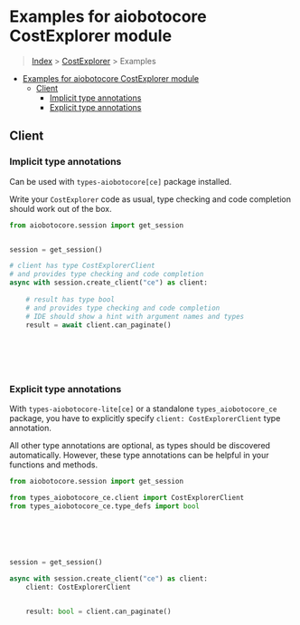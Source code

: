 <a id="examples-for-aiobotocore-costexplorer-module"></a>

# Examples for aiobotocore CostExplorer module

> [Index](../README.md) > [CostExplorer](./README.md) > Examples

- [Examples for aiobotocore CostExplorer module](#examples-for-aiobotocore-costexplorer-module)
  - [Client](#client)
    - [Implicit type annotations](#implicit-type-annotations)
    - [Explicit type annotations](#explicit-type-annotations)

<a id="client"></a>

## Client

<a id="implicit-type-annotations"></a>

### Implicit type annotations

Can be used with `types-aiobotocore[ce]` package installed.

Write your `CostExplorer` code as usual, type checking and code completion
should work out of the box.

```python
from aiobotocore.session import get_session


session = get_session()

# client has type CostExplorerClient
# and provides type checking and code completion
async with session.create_client("ce") as client:
    
    # result has type bool
    # and provides type checking and code completion
    # IDE should show a hint with argument names and types
    result = await client.can_paginate()
    

    

    
```

<a id="explicit-type-annotations"></a>

### Explicit type annotations

With `types-aiobotocore-lite[ce]` or a standalone `types_aiobotocore_ce`
package, you have to explicitly specify `client: CostExplorerClient` type
annotation.

All other type annotations are optional, as types should be discovered
automatically. However, these type annotations can be helpful in your functions
and methods.

```python
from aiobotocore.session import get_session

from types_aiobotocore_ce.client import CostExplorerClient
from types_aiobotocore_ce.type_defs import bool






session = get_session()

async with session.create_client("ce") as client:
    client: CostExplorerClient

    
    result: bool = client.can_paginate()
    

    

    
```
